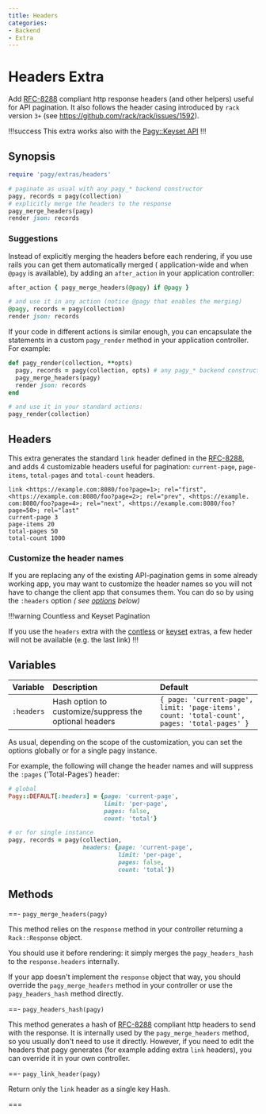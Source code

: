 ```yaml
---
title: Headers
categories:
- Backend
- Extra
---
```


# Headers Extra

Add [RFC-8288](https://tools.ietf.org/html/rfc8288) compliant http response headers (and other helpers) useful for API
pagination. It also follows the header casing introduced by `rack` version `3+` (see https://github.com/rack/rack/issues/1592).

!!!success
This extra works also with the [Pagy::Keyset API](/docs/api/keyset.md)
!!!

## Synopsis

```ruby pagy.rb (initializer)
require 'pagy/extras/headers'
```

```ruby Controller (action)
# paginate as usual with any pagy_* backend constructor
pagy, records = pagy(collection)
# explicitly merge the headers to the response
pagy_merge_headers(pagy)
render json: records
```

### Suggestions

Instead of explicitly merging the headers before each rendering, if you use rails you can get them automatically merged (
application-wide and when `@pagy` is available), by adding an `after_action` in your application controller:

```ruby Controller (after_action)
after_action { pagy_merge_headers(@pagy) if @pagy }

# and use it in any action (notice @pagy that enables the merging)
@pagy, records = pagy(collection)
render json: records
```

If your code in different actions is similar enough, you can encapsulate the statements in a custom `pagy_render` method in your
application controller. For example:

```ruby Controller (pagy_render)
def pagy_render(collection, **opts)
  pagy, records = pagy(collection, opts) # any pagy_* backend constructor works
  pagy_merge_headers(pagy)
  render json: records
end

# and use it in your standard actions:
pagy_render(collection)
```

## Headers

This extra generates the standard `link` header defined in the
[RFC-8288](https://tools.ietf.org/html/rfc8288), and adds 4 customizable headers useful for pagination: `current-page`,
`page-items`, `total-pages` and `total-count` headers.

```text Example of the default HTTP headers
link <https://example.com:8080/foo?page=1>; rel="first", <https://example.com:8080/foo?page=2>; rel="prev", <https://example.
com:8080/foo?page=4>; rel="next", <https://example.com:8080/foo?page=50>; rel="last"
current-page 3
page-items 20
total-pages 50
total-count 1000
```

### Customize the header names

If you are replacing any of the existing API-pagination gems in some already working app, you may want to customize the header
names so you will not have to change the client app that consumes them. You can do so by using the `:headers` option _(
see [options](#options) below)_

!!!warning Countless and Keyset Pagination

If you use the `headers` extra with the [contless](countless.md) or [keyset](keyset.md) extras, a few heder will not be available (e.g. the last link)
!!!


## Variables

| Variable   | Description                                              | Default                                                                                     |
|:-----------|:---------------------------------------------------------|:--------------------------------------------------------------------------------------------|
| `:headers` | Hash option to customize/suppress the optional headers | `{ page: 'current-page', limit: 'page-items', count: 'total-count', pages: 'total-pages' }` |

As usual, depending on the scope of the customization, you can set the options globally or for a single pagy instance.

For example, the following will change the header names and will suppress the `:pages` ('Total-Pages') header:

```ruby pagy.rb (initializer)
# global
Pagy::DEFAULT[:headers] = {page: 'current-page', 
                           limit: 'per-page', 
                           pages: false, 
                           count: 'total'}
```

```ruby Controller
# or for single instance
pagy, records = pagy(collection, 
                     headers: {page: 'current-page', 
                               limit: 'per-page', 
                               pages: false, 
                               count: 'total'})
```

## Methods

==- `pagy_merge_headers(pagy)`

This method relies on the `response` method in your controller returning a `Rack::Response` object.

You should use it before rendering: it simply merges the `pagy_headers_hash` to the `response.headers` internally.

If your app doesn't implement the `response` object that way, you should override the `pagy_merge_headers` method in your
controller or use the `pagy_headers_hash` method directly.

==- `pagy_headers_hash(pagy)`

This method generates a hash of [RFC-8288](https://tools.ietf.org/html/rfc8288) compliant http headers to send with the
response. It is internally used by the `pagy_merge_headers` method, so you usually don't need to use it directly. However, if you
need to edit the headers that pagy generates (for example adding extra `link` headers), you can override it in your own
controller.
   
==- `pagy_link_header(pagy)`

Return only the `link` header as a single key Hash.

===
